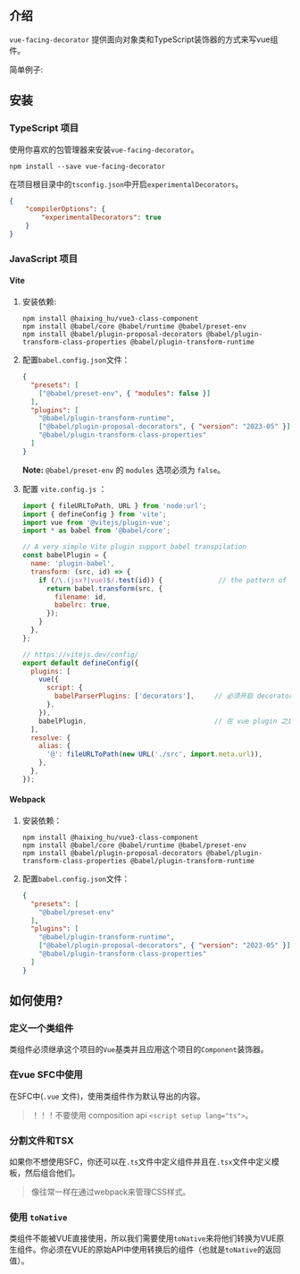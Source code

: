 ## 介绍

`vue-facing-decorator` 提供面向对象类和TypeScript装饰器的方式来写vue组件。

简单例子:

[](../../en/quick-start/code-what-it-is-example.ts ':include :type=code typescript')

## 安装

### TypeScript 项目

使用你喜欢的包管理器来安装`vue-facing-decorator`。

```
npm install --save vue-facing-decorator
```

在项目根目录中的`tsconfig.json`中开启`experimentalDecorators`。

```json
{
    "compilerOptions": {
        "experimentalDecorators": true
    }
}
```


### JavaScript 项目

#### Vite

1.  安装依赖:

    ```shell
    npm install @haixing_hu/vue3-class-component
    npm install @babel/core @babel/runtime @babel/preset-env
    npm install @babel/plugin-proposal-decorators @babel/plugin-transform-class-properties @babel/plugin-transform-runtime
    ```

2.  配置`babel.config.json`文件：

    ```json
    {
      "presets": [
        ["@babel/preset-env", { "modules": false }]
      ],
      "plugins": [
        "@babel/plugin-transform-runtime",
        ["@babel/plugin-proposal-decorators", { "version": "2023-05" }],
        "@babel/plugin-transform-class-properties"
      ]
    }
    ```

    **Note:** `@babel/preset-env` 的 `modules` 选项必须为 `false`。

3.  配置 `vite.config.js` ：

    ```js
    import { fileURLToPath, URL } from 'node:url';
    import { defineConfig } from 'vite';
    import vue from '@vitejs/plugin-vue';
    import * as babel from '@babel/core';

    // A very simple Vite plugin support babel transpilation
    const babelPlugin = {
      name: 'plugin-babel',
      transform: (src, id) => {
        if (/\.(jsx?|vue)$/.test(id)) {              // the pattern of the file to handle
          return babel.transform(src, {
            filename: id,
            babelrc: true,
          });
        }
      },
    };

    // https://vitejs.dev/config/
    export default defineConfig({
      plugins: [
        vue({
          script: {
            babelParserPlugins: ['decorators'],     // 必须开启 decorators 支持
          },
        }),
        babelPlugin,                                // 在 vue plugin 之后
      ],
      resolve: {
        alias: {
          '@': fileURLToPath(new URL('./src', import.meta.url)),
        },
      },
    });
    ```

#### Webpack

1.  安装依赖：

    ```shell
    npm install @haixing_hu/vue3-class-component
    npm install @babel/core @babel/runtime @babel/preset-env
    npm install @babel/plugin-proposal-decorators @babel/plugin-transform-class-properties @babel/plugin-transform-runtime
    ```

2.  配置`babel.config.json`文件：

    ```json
    {
      "presets": [
        "@babel/preset-env"
      ],
      "plugins": [
        "@babel/plugin-transform-runtime",
        ["@babel/plugin-proposal-decorators", { "version": "2023-05" }],
        "@babel/plugin-transform-class-properties"
      ]
    }
    ```

## 如何使用?

### 定义一个类组件

类组件必须继承这个项目的`Vue`基类并且应用这个项目的`Component`装饰器。

[](../../en/quick-start/code-how-to-use-simplest-class-component.ts ':include :type=code typescript')


### 在vue SFC中使用

在SFC中(`.vue` 文件)，使用类组件作为默认导出的内容。

[](../../en/quick-start/code-how-to-use-sfc.vue ':include :type=code text')

> ！！！不要使用 composition api `<script setup lang="ts">`。

### 分割文件和TSX

如果你不想使用SFC，你还可以在`.ts`文件中定义组件并且在`.tsx`文件中定义模板，然后组合他们。

> 像往常一样在通过webpack来管理CSS样式。

[](../../en/quick-start/code-separated-files-tsx/Comp.render.tsx ':include :type=code tsx')

[](../../en/quick-start/code-separated-files-tsx/Comp.ts ':include :type=code typescript')

[](../../en/quick-start/code-separated-files-tsx/style.css ':include :type=code css')

### 使用 `toNative`

类组件不能被VUE直接使用，所以我们需要使用`toNative`来将他们转换为VUE原生组件。你必须在VUE的原始API中使用转换后的组件（也就是`toNative`的返回值）。

[](../../en/quick-start/code-use-toNative.ts ':include :type=code tsx')